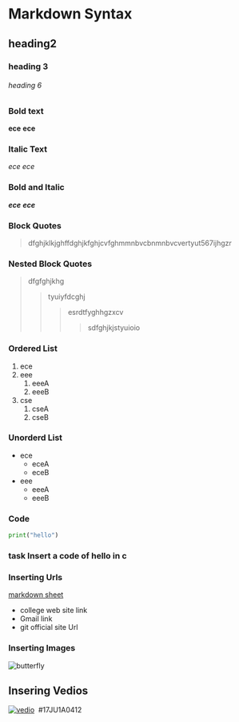 # Markdown Syntax
## heading2
### heading 3
###### heading 6
### Bold text
**ece**
__ece__
### Italic Text
*ece*
_ece_
### Bold and Italic
**_ece_**
__*ece*__
### Block Quotes
> dfghjklkjghffdghjkfghjcvfghmmnbvcbnmnbvcvertyut567ijhgzr
### Nested Block Quotes
> dfgfghjkhg
>> tyuiyfdcghj
>>> esrdtfyghhgzxcv
>>>> sdfghjkjstyuioio
### Ordered List
1. ece
2. eee
    1. eeeA
    2. eeeB
3. cse
    1. cseA
    2. cseB
### Unorderd List
- ece
    * eceA
    * eceB
- eee
    + eeeA
    + eeeB
### Code
```python
print("hello")
```
### task Insert a code of hello in c
### Inserting Urls
[markdown sheet](https://www.markdownguide.org/cheat-sheet/)
- college web site link
[]()
- Gmail link
[]()
- git official site Url
[]()
### Inserting Images
![butterfly](https://github.com/madevi431/markdownsyntax/blob/master/img1.jpg)
## Insering Vedios
[![vedio](https://img.youtube.com/vi/X7R-q9rsrtU/0.jpg)](https://www.youtube.com/watch?v=X7R-q9rsrtU)
[![]()]()
#17JU1A0412

